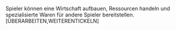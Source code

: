 Spieler können eine Wirtschaft aufbauen, Ressourcen handeln und spezialisierte Waren für andere Spieler bereitstellen.
[ÜBERARBEITEN,WEITERENTICKELN]